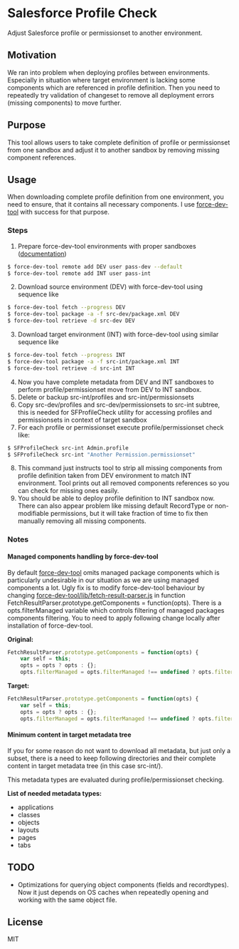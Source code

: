 # Salesforce Profile Check
Adjust Salesforce profile or permissionset to another environment.

## Motivation
We ran into problem when deploying profiles between environments. Especially in situation where target environment is lacking some components which are referenced in profile definition. Then you need to repeatedly try validation of changeset to remove all deployment errors (missing components) to move further.

## Purpose
This tool allows users to take complete definition of profile or permissionset from one sandbox and adjust it to another sandbox by removing missing component references.

## Usage
When downloading complete profile definition from one environment, you need to ensure, that it contains all necessary components. I use [force-dev-tool](https://github.com/amtrack/force-dev-tool) with success for that purpose.

### Steps
1. Prepare force-dev-tool environments with proper sandboxes ([documentation](https://github.com/amtrack/force-dev-tool#examples))
```sh
$ force-dev-tool remote add DEV user pass-dev --default
$ force-dev-tool remote add INT user pass-int
```
2. Download source environment (DEV) with force-dev-tool using sequence like
```sh
$ force-dev-tool fetch --progress DEV
$ force-dev-tool package -a -f src-dev/package.xml DEV
$ force-dev-tool retrieve -d src-dev DEV
```
3. Download target environment (INT) with force-dev-tool using similar sequence like
```sh
$ force-dev-tool fetch --progress INT
$ force-dev-tool package -a -f src-int/package.xml INT
$ force-dev-tool retrieve -d src-int INT
```
4. Now you have complete metadata from DEV and INT sandboxes to perform profile/permissionset move from DEV to INT sandbox.
5. Delete or backup src-int/profiles and src-int/permissionsets
6. Copy src-dev/profiles and src-dev/permissionsets to src-int subtree, this is needed for SFProfileCheck utility for accessing profiles and permissionsets in context of target sandbox
7. For each profile or permissionset execute profile/permissionset check like:
```sh
$ SFProfileCheck src-int Admin.profile
$ SFProfileCheck src-int "Another Permission.permissionset"
```
8. This command just instructs tool to strip all missing components from profile definition taken from DEV environment to match INT environment. Tool prints out all removed components references so you can check for missing ones easily.
9. You should be able to deploy profile definition to INT sandbox now. There can also appear problem like missing default RecordType or non-modifiable permissions, but it will take fraction of time to fix then manually removing all missing components.

### Notes

#### Managed components handling by force-dev-tool
By default [force-dev-tool](https://github.com/amtrack/force-dev-tool) omits managed package components which is particularly undesirable in our situation as we are using managed components a lot.
Ugly fix is to modify force-dev-tool behaviour by changing [force-dev-tool/lib/fetch-result-parser.js](https://github.com/amtrack/force-dev-tool/blob/master/lib/fetch-result-parser.js) in function FetchResultParser.prototype.getComponents = function(opts). There is a opts.filterManaged variable which controls filtering of managed packages components filtering. You to need to apply following change locally after installation of force-dev-tool.

**Original:**
```javascript
FetchResultParser.prototype.getComponents = function(opts) {
	var self = this;
	opts = opts ? opts : {};
	opts.filterManaged = opts.filterManaged !== undefined ? opts.filterManaged : true;
```
**Target:**
```javascript
FetchResultParser.prototype.getComponents = function(opts) {
	var self = this;
	opts = opts ? opts : {};
	opts.filterManaged = opts.filterManaged !== undefined ? opts.filterManaged : false;
```
#### Minimum content in target metadata tree

If you for some reason do not want to download all metadata, but just only a subset, there is a need to keep following directories and their complete content in target metadata tree (in this case src-int/).

This metadata types are evaluated during profile/permissionset checking.

**List of needed metadata types:**
- applications
- classes
- objects
- layouts
- pages
- tabs

## TODO
 - Optimizations for querying object components (fields and recordtypes). Now it just depends on OS caches when repeatedly opening and working with the same object file.

## License
MIT